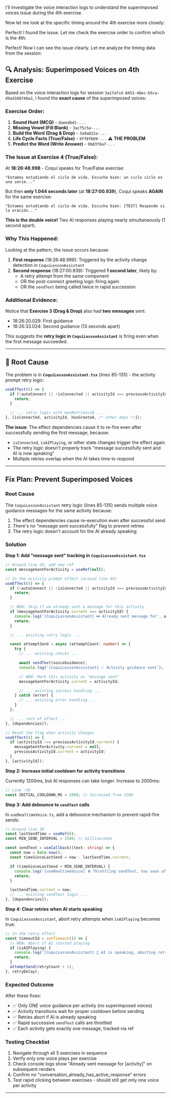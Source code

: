 I'll investigate the voice interaction logs to understand the superimposed voices issue during the 4th exercise.

Now let me look at the specific timing around the 4th exercise more closely:

Perfect! I found the issue. Let me check the exercise order to confirm which is the 4th:

Perfect! Now I can see the issue clearly. Let me analyze the timing data from the session:

## 🔍 Analysis: Superimposed Voices on 4th Exercise

Based on the voice interaction logs for session `3a17afcd-8451-48ec-b5ca-d9ad108746e2`, I found the **exact cause** of the superimposed voices:

### Exercise Order:
1. **Sound Hunt (MCQ)** - `daeedbd1-...`
2. **Missing Vowel (Fill Blank)** - `3acf5c5a-...`  
3. **Build the Word (Drag & Drop)** - `3a9a822a-...`
4. **Life Cycle Facts (True/False)** - `9ff0f689-...` ⚠️ **THE PROBLEM**
5. **Predict the Word (Write Answer)** - `9b83f8a7-...`

### The Issue at Exercise 4 (True/False):

At **18:26:48.998** - Coquí speaks for True/False exercise:
```
"Estamos estudiando el ciclo de vida. Escucha bien: un ciclo ciclo es una serie..."
```

But then **only 1.044 seconds later** (at **18:27:00.939**), Coquí speaks **AGAIN** for the same exercise:
```
"Estamos estudiando el ciclo de vida. Escucha bien: [TEST] Responde si la oración..."
```

**This is the double voice!** Two AI responses playing nearly simultaneously (1 second apart).

### Why This Happened:

Looking at the pattern, the issue occurs because:

1. **First response** (18:26:48.998): Triggered by the activity change detection in `CoquiLessonAssistant` 
2. **Second response** (18:27:00.939): Triggered **1 second later**, likely by:
   - A retry attempt from the same component
   - OR the post-connect greeting logic firing again
   - OR the `sendText` being called twice in rapid succession

### Additional Evidence:

Notice that **Exercise 3 (Drag & Drop)** also had **two messages** sent:
- 18:26:20.029: First guidance
- 18:26:33.024: Second guidance (13 seconds apart)

This suggests the **retry logic in `CoquiLessonAssistant`** is firing even when the first message succeeded.

---

## 🎯 Root Cause

The problem is in **`CoquiLessonAssistant.tsx`** (lines 85-135) - the activity prompt retry logic:

```typescript
useEffect(() => {
  if (!autoConnect || !isConnected || activityId === previousActivityId.current) {
    return;
  }

  // ... retry logic with maxRetries=10 ...
}, [isConnected, activityId, hasGreeted, /* other deps */]);
```

**The issue**: The effect dependencies cause it to re-fire even after successfully sending the first message, because:
- `isConnected`, `isAIPlaying`, or other state changes trigger the effect again
- The retry logic doesn't properly track "message successfully sent and AI is now speaking"
- Multiple retries overlap when the AI takes time to respond

---

## Fix Plan: Prevent Superimposed Voices

### Root Cause
The `CoquiLessonAssistant` retry logic (lines 85-135) sends multiple voice guidance messages for the same activity because:
1. The effect dependencies cause re-execution even after successful send
2. There's no "message sent successfully" flag to prevent retries
3. The retry logic doesn't account for the AI already speaking

### Solution

**Step 1: Add "message sent" tracking in `CoquiLessonAssistant.tsx`**

```typescript
// Around line 20, add new ref
const messageSentForActivity = useRef(null);

// In the activity prompt effect (around line 85)
useEffect(() => {
  if (!autoConnect || !isConnected || activityId === previousActivityId.current) {
    return;
  }

  // NEW: Skip if we already sent a message for this activity
  if (messageSentForActivity.current === activityId) {
    console.log('[CoquiLessonAssistant] ⏭️ Already sent message for', activityId);
    return;
  }

  // ... existing retry logic ...

  const attemptSend = async (attemptCount: number) => {
    try {
      // ... existing checks ...

      await sendText(voiceGuidance);
      console.log('[CoquiLessonAssistant] ✅ Activity guidance sent');

      // NEW: Mark this activity as "message sent"
      messageSentForActivity.current = activityId;

      // ... existing success handling ...
    } catch (error) {
      // ... existing error handling ...
    }
  };

  // ... rest of effect ...
}, [dependencies]);

// Reset the flag when activity changes
useEffect(() => {
  if (activityId !== previousActivityId.current) {
    messageSentForActivity.current = null;
    previousActivityId.current = activityId;
  }
}, [activityId]);
```

**Step 2: Increase initial cooldown for activity transitions**

Currently 1200ms, but AI responses can take longer. Increase to 2000ms:

```typescript
// Line ~50
const INITIAL_COOLDOWN_MS = 2000; // Increased from 1200
```

**Step 3: Add debounce to `sendText` calls**

In `useRealtimeVoice.ts`, add a debounce mechanism to prevent rapid-fire sends:

```typescript
// Around line 30
const lastSendTime = useRef(0);
const MIN_SEND_INTERVAL = 1500; // milliseconds

const sendText = useCallback((text: string) => {
  const now = Date.now();
  const timeSinceLastSend = now - lastSendTime.current;

  if (timeSinceLastSend < MIN_SEND_INTERVAL) {
    console.log('[useRealtimeVoice] ⏸️ Throttling sendText, too soon after last send');
    return;
  }

  lastSendTime.current = now;
  // ... existing sendText logic ...
}, [dependencies]);
```

**Step 4: Clear retries when AI starts speaking**

In `CoquiLessonAssistant`, abort retry attempts when `isAIPlaying` becomes true:

```typescript
// In the retry effect
const timeoutId = setTimeout(() => {
  // NEW: Abort if AI started playing
  if (isAIPlaying) {
    console.log('[CoquiLessonAssistant] 🛑 AI is speaking, aborting retry');
    return;
  }
  attemptSend(retryCount + 1);
}, retryDelay);
```

### Expected Outcome

After these fixes:
- ✅ Only ONE voice guidance per activity (no superimposed voices)
- ✅ Activity transitions wait for proper cooldown before sending
- ✅ Retries abort if AI is already speaking
- ✅ Rapid successive `sendText` calls are throttled
- ✅ Each activity gets exactly one message, tracked via ref

### Testing Checklist

1. Navigate through all 5 exercises in sequence
2. Verify only one voice plays per exercise
3. Check console logs show "Already sent message for [activity]" on subsequent renders
4. Confirm no "conversation_already_has_active_response" errors
5. Test rapid clicking between exercises - should still get only one voice per activity

---